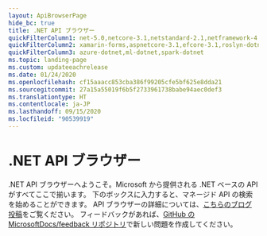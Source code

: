 ```yaml
---
layout: ApiBrowserPage
hide_bc: true
title: .NET API ブラウザー
quickFilterColumn1: net-5.0,netcore-3.1,netstandard-2.1,netframework-4.8
quickFilterColumn2: xamarin-forms,aspnetcore-3.1,efcore-3.1,roslyn-dotnet
quickFilterColumn3: azure-dotnet,ml-dotnet,spark-dotnet
ms.topic: landing-page
ms.custom: updateeachrelease
ms.date: 01/24/2020
ms.openlocfilehash: cf15aaacc853cba386f99205cfe5bf625e8dda21
ms.sourcegitcommit: 27a15a55019f6b5f2733961738babe94aec0def3
ms.translationtype: HT
ms.contentlocale: ja-JP
ms.lasthandoff: 09/15/2020
ms.locfileid: "90539919"
---
```

# <a name="net-api-browser"></a>.NET API ブラウザー

.NET API ブラウザーへようこそ。Microsoft から提供される .NET ベースの API がすべてここで揃います。 下のボックスに入力すると、マネージド API の検索を始めることができます。 API ブラウザーの詳細については、[こちらのブログ投稿](/teamblog/announcing-unified-dotnet-experience-on-docs)をご覧ください。 フィードバックがあれば、[GitHub の MicrosoftDocs/feedback リポジトリ](https://github.com/MicrosoftDocs/feedback/issues)で新しい問題を作成してください。

